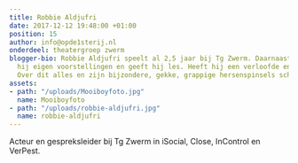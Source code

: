 ```yaml
---
title: Robbie Aldjufri
date: 2017-12-12 19:48:00 +01:00
position: 15
author: info@opde1sterij.nl
onderdeel: theatergroep zwerm
blogger-bio: Robbie Aldjufri speelt al 2,5 jaar bij Tg Zwerm. Daarnaast maakt en speelt
  hij eigen voorstellingen en geeft hij les. Heeft hij een verloofde en twee kinderen.
  Over dit alles en zijn bijzondere, gekke, grappige hersenspinsels schrijft hij hier.
assets:
- path: "/uploads/Mooiboyfoto.jpg"
  name: Mooiboyfoto
- path: "/uploads/robbie-aldjufri.jpg"
  name: robbie-aldjufri
---
```


Acteur en gespreksleider bij Tg Zwerm in iSocial, Close, InControl en VerPest.
